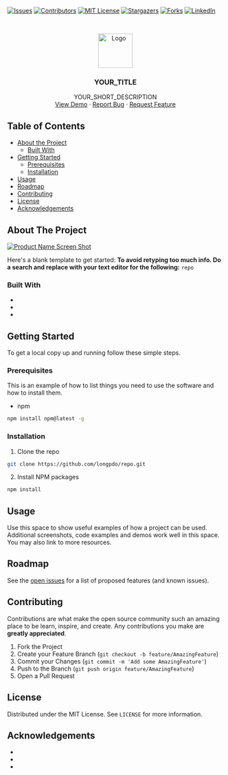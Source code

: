 [![Issues][issues-shield]][issues-url]
[![Contributors][contributors-shield]][contributors-url]
[![MIT License][license-shield]][license-url]
[![Stargazers][stars-shield]][stars-url]
[![Forks][forks-shield]][forks-url]
[![LinkedIn][linkedin-shield]][linkedin-url]

<!-- PROJECT LOGO -->
<br />
<p align="center">
  <a href="https://github.com/longpdo/repo">
    <img src="images/logo.png" alt="Logo" width="80" height="80">
  </a>

  <h3 align="center">YOUR_TITLE</h3>

  <p align="center">
    YOUR_SHORT_DESCRIPTION
    <br />
    <a href="https://github.com/longpdo/repo">View Demo</a>
    ·
    <a href="https://github.com/longpdo/repo/issues">Report Bug</a>
    ·
    <a href="https://github.com/longpdo/repo/issues">Request Feature</a>
  </p>
</p>

<!-- TABLE OF CONTENTS -->
## Table of Contents
* [About the Project](#about-the-project)
  * [Built With](#built-with)
* [Getting Started](#getting-started)
  * [Prerequisites](#prerequisites)
  * [Installation](#installation)
* [Usage](#usage)
* [Roadmap](#roadmap)
* [Contributing](#contributing)
* [License](#license)
* [Acknowledgements](#acknowledgements)

<!-- ABOUT THE PROJECT -->
## About The Project
[![Product Name Screen Shot][product-screenshot]](https://example.com)

Here's a blank template to get started:
**To avoid retyping too much info. Do a search and replace with your text editor for the following:**
`repo`

### Built With
* []()
* []()
* []()

<!-- GETTING STARTED -->
## Getting Started
To get a local copy up and running follow these simple steps.

### Prerequisites
This is an example of how to list things you need to use the software and how to install them.
* npm
```sh
npm install npm@latest -g
```

### Installation
1. Clone the repo
```sh
git clone https://github.com/longpdo/repo.git
```
2. Install NPM packages
```sh
npm install
```

<!-- USAGE EXAMPLES -->
## Usage
Use this space to show useful examples of how a project can be used. Additional screenshots, code examples and demos work well in this space. You may also link to more resources.

<!-- ROADMAP -->
## Roadmap
See the [open issues](https://github.com/longpdo/repo/issues) for a list of proposed features (and known issues).

<!-- CONTRIBUTING -->
## Contributing
Contributions are what make the open source community such an amazing place to be learn, inspire, and create. Any contributions you make are **greatly appreciated**.

1. Fork the Project
2. Create your Feature Branch (`git checkout -b feature/AmazingFeature`)
3. Commit your Changes (`git commit -m 'Add some AmazingFeature'`)
4. Push to the Branch (`git push origin feature/AmazingFeature`)
5. Open a Pull Request

<!-- LICENSE -->
## License
Distributed under the MIT License. See `LICENSE` for more information.

<!-- ACKNOWLEDGEMENTS -->
## Acknowledgements
* []()
* []()
* []()

<!-- MARKDOWN LINKS & IMAGES -->
[contributors-shield]: https://img.shields.io/github/contributors/othneildrew/Best-README-Template.svg?style=flat-square
[contributors-url]: https://github.com/longpdo/repo/graphs/contributors
[forks-shield]: https://img.shields.io/github/forks/othneildrew/Best-README-Template.svg?style=flat-square
[forks-url]: https://github.com/longpdo/repo/network/members
[stars-shield]: https://img.shields.io/github/stars/othneildrew/Best-README-Template.svg?style=flat-square
[stars-url]: https://github.com/longpdo/repo/stargazers
[issues-shield]: https://img.shields.io/github/issues/othneildrew/Best-README-Template.svg?style=flat-square
[issues-url]: https://github.com/longpdo/repo/issues
[license-shield]: https://img.shields.io/github/license/othneildrew/Best-README-Template.svg?style=flat-square
[license-url]: https://github.com/longpdo/repo/blob/master/LICENSE.txt
[linkedin-shield]: https://img.shields.io/badge/-LinkedIn-black.svg?style=flat-square&logo=linkedin&colorB=555
[linkedin-url]: https://linkedin.com/in/longpdo
[product-screenshot]: images/screenshot.png
